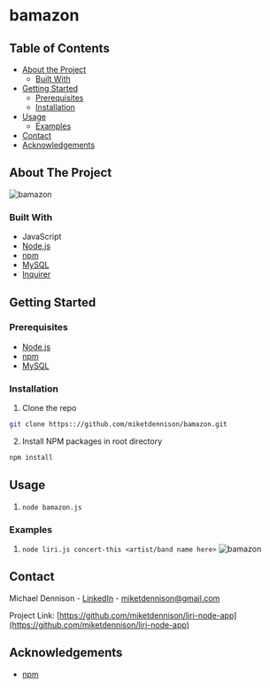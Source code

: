 # bamazon
## Table of Contents

* [About the Project](#about-the-project)
  * [Built With](#built-with)
* [Getting Started](#getting-started)
  * [Prerequisites](#prerequisites)
  * [Installation](#installation)
* [Usage](#usage)
  * [Examples](#examples)
* [Contact](#contact)
* [Acknowledgements](#acknowledgements)

## About The Project


![bamazon][product-screenshot]

### Built With
* JavaScript
* [Node.js](https://nodejs.org/en/)
* [npm](https://www.npmjs.com/)
* [MySQL](#)
* [Inquirer](#)

## Getting Started

### Prerequisites
* [Node.js](https://nodejs.org/en/)
* [npm](https://npmjs.com/getnpm)
* [MySQL](#)

### Installation
1. Clone the repo
```sh
git clone https:://github.com/miketdennison/bamazon.git
```

2. Install NPM packages in root directory
```sh
npm install
```

## Usage

1. `node bamazon.js`

 
### Examples
1. `node liri.js concert-this <artist/band name here>`
  ![bamazon][product-screenshot]

## Contact

Michael Dennison - [LinkedIn](https://linkedin.com/in/michaeltdennison) - miketdennison@gmail.com

Project Link: [https://github.com/miketdennison/liri-node-app](https://github.com/miketdennison/liri-node-app)

## Acknowledgements
* [npm](https://www.npmjs.com/)

<!-- IMAGES -->
[product-screenshot]: ./#
